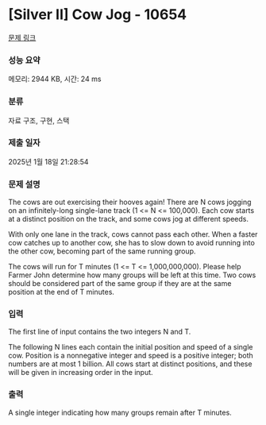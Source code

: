 # [Silver II] Cow Jog - 10654 

[문제 링크](https://www.acmicpc.net/problem/10654) 

### 성능 요약

메모리: 2944 KB, 시간: 24 ms

### 분류

자료 구조, 구현, 스택

### 제출 일자

2025년 1월 18일 21:28:54

### 문제 설명

<p>The cows are out exercising their hooves again!  There are N cows jogging on an infinitely-long single-lane track (1 <= N <= 100,000). Each cow starts at a distinct position on the track, and some cows jog at different speeds.</p>

<p>With only one lane in the track, cows cannot pass each other.  When a faster cow catches up to another cow, she has to slow down to avoid running into the other cow, becoming part of the same running group.</p>

<p>The cows will run for T minutes (1 <= T <= 1,000,000,000).  Please help Farmer John determine how many groups will be left at this time. Two cows should be considered part of the same group if they are at the same position at the end of T minutes.</p>

### 입력 

 <p>The first line of input contains the two integers N and T.</p>

<p>The following N lines each contain the initial position and speed of a single cow.  Position is a nonnegative integer and speed is a positive integer; both numbers are at most 1 billion.  All cows start at  distinct positions, and these will be given in increasing order in the input.</p>

### 출력 

 <p>A single integer indicating how many groups remain after T minutes.</p>


